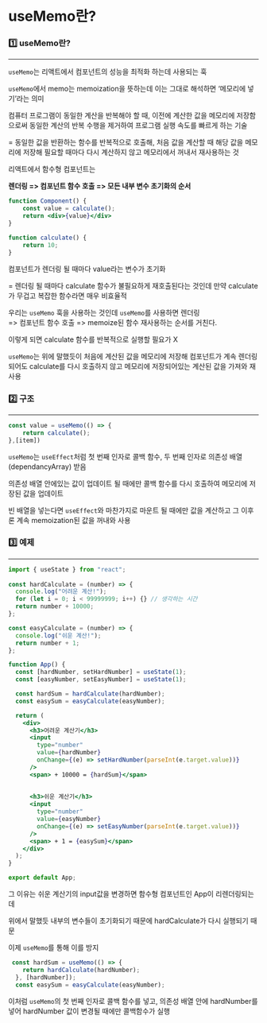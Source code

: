 # useMemo란?

### 1️⃣ useMemo란?
<hr/>

`useMemo`는 리액트에서 컴포넌트의 성능을 최적화 하는데 사용되는 훅

`useMemo`에서 memo는 memoization을 뜻하는데 이는 그대로 해석하면 ‘메모리에 넣기’라는 의미

컴퓨터 프로그램이 동일한 계산을 반복해야 할 때, 이전에 계산한 값을 메모리에 저장함으로써 동일한 계산의 반복 수행을 제거하여 프로그램 실행 속도를 빠르게 하는 기술 

= 동일한 값을 반환하는 함수를 반복적으로 호출해, 처음 값을 계산할 때 해당 값을 메모리에 저장해 필요할 때마다 다시 계산하지 않고 메모리에서 꺼내서 재사용하는 것 

리액트에서 함수형 컴포넌트는 

**렌더링 => 컴포넌트 함수 호출 => 모든 내부 변수 초기화의 순서**

```jsx
function Component() {
    const value = calculate();
    return <div>{value}</div> 
}

function calculate() {
    return 10;
}
```

컴포넌트가 렌더링 될 때마다 value라는 변수가 초기화

= 렌더링 될 때마다 calculate 함수가 불필요하게 재호출된다는 것인데 만약 calculate가 무겁고 복잡한 함수라면 매우 비효율적

우리는 `useMemo` 훅을 사용하는 것인데 `useMemo`를 사용하면 렌더링 <br/>=> 컴포넌트 함수 호출 => memoize된 함수 재사용하는 순서를 거친다.

이렇게 되면 calculate 함수를 반복적으로 실행할 필요가 X

`useMemo`는 위에 말했듯이 처음에 계산된 값을 메모리에 저장해 컴포넌트가 계속 렌더링되어도 calculate를 다시 호출하지 않고 메모리에 저장되어있는 계산된 값을 가져와 재사용


### 2️⃣ 구조
<hr/>

```jsx
const value = useMemo(() => {
    return calculate();
},[item])
```

`useMemo`는 `useEffect`처럼 첫 번째 인자로 콜백 함수, 두 번째 인자로 의존성 배열(dependancyArray) 받음 

의존성 배열 안에있는 값이 업데이트 될 때에만 콜백 함수를 다시 호출하여 메모리에 저장된 값을 업데이트

빈 배열을 넣는다면 `useEffect`와 마찬가지로 마운트 될 때에만 값을 계산하고 그 이후론 계속 memoization된 값을 꺼내와 사용


### 3️⃣ 예제
<hr/>

```jsx
import { useState } from "react";
 
const hardCalculate = (number) => {
  console.log("어려운 계산!");
  for (let i = 0; i < 99999999; i++) {} // 생각하는 시간
  return number + 10000;
};

const easyCalculate = (number) => {
  console.log("쉬운 계산!");
  return number + 1;
};

function App() {
  const [hardNumber, setHardNumber] = useState(1);
  const [easyNumber, setEasyNumber] = useState(1);

  const hardSum = hardCalculate(hardNumber);
  const easySum = easyCalculate(easyNumber);

  return (
    <div>
      <h3>어려운 계산기</h3>
      <input
        type="number"
        value={hardNumber}
        onChange={(e) => setHardNumber(parseInt(e.target.value))}
      />
      <span> + 10000 = {hardSum}</span>
      
      
      <h3>쉬운 계산기</h3>
      <input
        type="number"
        value={easyNumber}
        onChange={(e) => setEasyNumber(parseInt(e.target.value))}
      />
      <span> + 1 = {easySum}</span>
    </div>
  );
}

export default App;
```

그 이유는 쉬운 계산기의 input값을 변경하면 함수형 컴포넌트인 App이 리렌더링되는데

위에서 말했듯 내부의 변수들이 초기화되기 때문에 hardCalculate가 다시 실행되기 때문

이제 `useMemo`를 통해 이를 방지

```jsx
 const hardSum = useMemo(() => {
    return hardCalculate(hardNumber);
  }, [hardNumber]);
  const easySum = easyCalculate(easyNumber);
```

이처럼 `useMemo`의 첫 번째 인자로 콜백 함수를 넣고, 의존성 배열 안에 hardNumber를 넣어 hardNumber 값이 변경될 때에만 콜백함수가 실행
